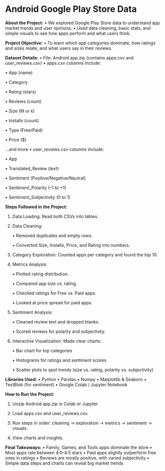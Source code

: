 <h1>Android Google Play Store Data</h1>

**About the Project:**
• We explored Google Play Store data to understand app market trends and user opinions.
• Used data cleaning, basic stats, and simple visuals to see how apps perform and what users think.

**Project Objective:**
• To learn which app categories dominate, how ratings and sizes relate, and what users say in their reviews.

**Dataset Details:**
• File: Android app.zip (contains apps.csv and user_reviews.csv)
• apps.csv columns include:

• App (name)

• Category

• Rating (stars)

• Reviews (count)

• Size (M or k)

• Installs (count)

• Type (Free/Paid)

• Price ($)

…and more
• user_reviews.csv columns include:

• App

• Translated_Review (text)

• Sentiment (Positive/Negative/Neutral)

• Sentiment_Polarity (–1 to +1)

• Sentiment_Subjectivity (0 to 1)


**Steps Followed in the Project:**

1. Data Loading: Read both CSVs into tables.


2. Data Cleaning:

   • Removed duplicates and empty rows.

   • Converted Size, Installs, Price, and Rating into numbers.



3. Category Exploration: Counted apps per category and found the top 10.


4. Metrics Analysis:

   • Plotted rating distribution.

   • Compared app size vs. rating.

   • Checked ratings for Free vs. Paid apps.

   • Looked at price spread for paid apps.



5. Sentiment Analysis:

   • Cleaned review text and dropped blanks.

   • Scored reviews for polarity and subjectivity.



6. Interactive Visualization: Made clear charts:

   • Bar chart for top categories

   • Histograms for ratings and sentiment scores

   • Scatter plots to spot trends (size vs. rating, polarity vs. subjectivity)




**Libraries Used:**
   • Python
   • Pandas
   • Numpy
   • Matplotlib & Seaborn
   • TextBlob (for sentiment)
   • Google Colab / Jupyter Notebook

**How to Run the Project:**

1. Unzip Android app.zip in Colab or Jupyter.


2. Load apps.csv and user_reviews.csv.


3. Run steps in order: cleaning → exploration → metrics → sentiment → visuals.


4. View charts and insights.



**Final Takeaways:**
  • Family, Games, and Tools apps dominate the store
  • Most apps rate between 4.0–4.5 stars
  • Paid apps slightly outperform free ones in ratings
  • Reviews are mostly positive, with varied subjectivity
  • Simple data steps and charts can reveal big market trends
